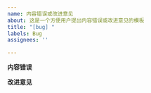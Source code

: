 ```yaml
---
name: 内容错误或改进意见
about: 这是一个方便用户提出内容错误或改进意见的模板
title: "[bug] "
labels: Bug
assignees: ''

---
```


**内容错误**



**改进意见**
